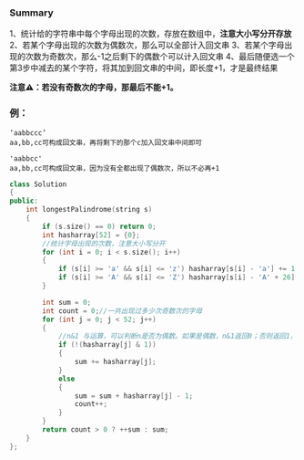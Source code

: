 ### Summary
1、统计给的字符串中每个字母出现的次数，存放在数组中，**注意大小写分开存放**
2、若某个字母出现的次数为偶数次，那么可以全部计入回文串
3、若某个字母出现的次数为奇数次，那么-1之后剩下的偶数个可以计入回文串
4、最后随便选一个第3步中减去的某个字符，将其加到回文串的中间，即长度+1，才是最终结果

**注意⚠️：若没有奇数次的字母，那最后不能+1。**

### 例：
```
‘aabbccc’
aa,bb,cc可构成回文串，再将剩下的那个c加入回文串中间即可
```
```
'aabbcc'
aa,bb,cc可构成回文串，因为没有全都出现了偶数次，所以不必再+1
```
```cpp
class Solution 
{
public:
    int longestPalindrome(string s) 
    {
        if (s.size() == 0) return 0;
        int hasharray[52] = {0};
        //统计字母出现的次数，注意大小写分开
        for (int i = 0; i < s.size(); i++)
        {
            if (s[i] >= 'a' && s[i] <= 'z') hasharray[s[i] - 'a'] += 1;
            if (s[i] >= 'A' && s[i] <= 'Z') hasharray[s[i] - 'A' + 26] += 1;
        }

        int sum = 0;
        int count = 0;//一共出现过多少次奇数次的字母
        for (int j = 0; j < 52; j++)
        {
            //n&1 与运算，可以判断n是否为偶数。如果是偶数，n&1返回0；否则返回1，为奇数。
            if (!(hasharray[j] & 1)) 
            {
                sum += hasharray[j];
            }
            else
            {
                sum = sum + hasharray[j] - 1;
                count++;
            }
        }
        return count > 0 ? ++sum : sum;
    }
};
```